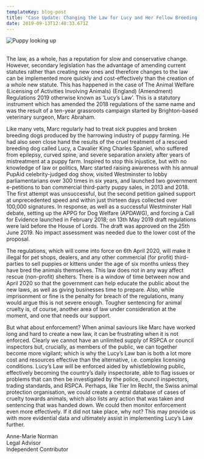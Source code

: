 ```yaml
---
templateKey: blog-post
title: "Case Update: Changing the Law for Lucy and Her Fellow Breeding Sisters"
date: 2019-09-13T12:48:33.671Z
---
```

![Puppy looking up](/img/unnamed-2-.jpg "Case Update: Changing the Law for Lucy and Her Fellow Breeding Sisters")

<!--StartFragment-->

\
The law, as a whole, has a reputation for slow and conservative change. However, secondary legislation has the advantage of amending current statutes rather than creating new ones and therefore changes to the law can be implemented more quickly and cost-effectively than the creation of a whole new statute. This has happened in the case of The Animal Welfare (Licensing of Activities Involving Animals) (England) (Amendment) Regulations 2019 otherwise known as ‘Lucy’s Law’. This is a statutory instrument which has amended the 2018 regulations of the same name and was the result of a ten-year grassroots campaign started by Brighton-based veterinary surgeon, Marc Abraham.

Like many vets, Marc regularly had to treat sick puppies and broken breeding dogs produced by the harrowing industry of puppy farming. He had also seen close hand the results of the cruel treatment of a rescued breeding dog called Lucy, a Cavalier King Charles Spaniel, who suffered from epilepsy, curved spine, and severe separation anxiety after years of mistreatment at a puppy farm. Inspired to stop this injustice, but with no knowledge of law or politics, Marc started raising awareness with his annual PupAid celebrity-judged dog show, visited Westminster to lobby parliamentarians over 300 times in six years, and launched two government e-petitions to ban commercial third-party puppy sales, in 2013 and 2018. The first attempt was unsuccessful, but the second petition gained support at unprecedented speed and within just thirteen days collected over 100,000 signatures. In response, as well as a successful Westminster Hall debate, setting up the APPG for Dog Welfare (APDAWG), and forcing a Call for Evidence launched in February 2018; on 13th May 2019 draft regulations were laid before the House of Lords. The draft was approved on the 25th June 2019. No impact assessment was needed due to the lower cost of the proposal.

The regulations, which will come into force on 6th April 2020, will make it illegal for pet shops, dealers, and any other commercial (for profit) third-parties to sell puppies or kittens under the age of six months unless they have bred the animals themselves. This law does not in any way affect rescue (non-profit) shelters. There is a window of time between now and April 2020 so that the government can help educate the public about the new laws, as well as giving businesses time to prepare. Also, while imprisonment or fine is the penalty for breach of the regulations, many would argue this is not severe enough. Tougher sentencing for animal cruelty is, of course, another area of law under consideration at the moment, and one that needs our support.

But what about enforcement? When animal saviours like Marc have worked long and hard to create a new law, it can be frustrating when it is not enforced. Clearly we cannot have an unlimited supply of RSPCA or council inspectors but, crucially, as members of the public, we can together become more vigilant; which is why the Lucy’s Law ban is both a lot more cost and resources effective than the alternative, i.e. complex licensing conditions. Lucy’s Law will be enforced aided by whistleblowing public, effectively becoming the country’s daily inspectorate, able to flag issues or problems that can then be investigated by the police, council inspectors, trading standards, and RSPCA. Perhaps, like Tier Im Recht, the Swiss animal protection organisation, we could create a central database of cases of cruelty towards animals, which also lists any action that was taken and sentencing that was handed down. We could then monitor enforcement even more effectively. If it did not take place, why not? This may provide us with more evidential data and ultimately assist in implementing Lucy’s Law further.

Anne-Marie Norman\
Legal Advisor\
Independent Contributor

<!--EndFragment-->
